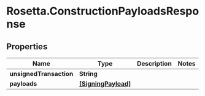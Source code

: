 # Rosetta.ConstructionPayloadsResponse

## Properties

Name | Type | Description | Notes
------------ | ------------- | ------------- | -------------
**unsignedTransaction** | **String** |  | 
**payloads** | [**[SigningPayload]**](SigningPayload.md) |  | 


